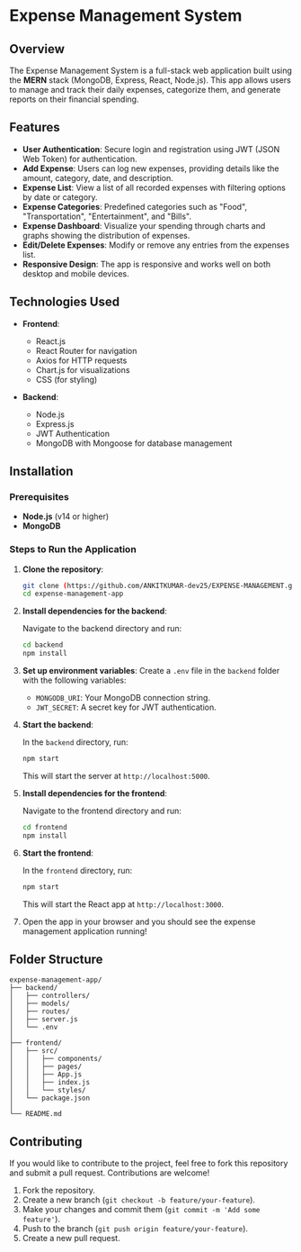 # Expense Management System

## Overview

The Expense Management System is a full-stack web application built using the **MERN** stack (MongoDB, Express, React, Node.js). This app allows users to manage and track their daily expenses, categorize them, and generate reports on their financial spending.

## Features

* **User Authentication**: Secure login and registration using JWT (JSON Web Token) for authentication.
* **Add Expense**: Users can log new expenses, providing details like the amount, category, date, and description.
* **Expense List**: View a list of all recorded expenses with filtering options by date or category.
* **Expense Categories**: Predefined categories such as "Food", "Transportation", "Entertainment", and "Bills".
* **Expense Dashboard**: Visualize your spending through charts and graphs showing the distribution of expenses.
* **Edit/Delete Expenses**: Modify or remove any entries from the expenses list.
* **Responsive Design**: The app is responsive and works well on both desktop and mobile devices.

## Technologies Used

* **Frontend**:

  * React.js
  * React Router for navigation
  * Axios for HTTP requests
  * Chart.js for visualizations
  * CSS (for styling)
* **Backend**:

  * Node.js
  * Express.js
  * JWT Authentication
  * MongoDB with Mongoose for database management

## Installation

### Prerequisites

* **Node.js** (v14 or higher)
* **MongoDB** 

### Steps to Run the Application

1. **Clone the repository**:

   ```bash
   git clone (https://github.com/ANKITKUMAR-dev25/EXPENSE-MANAGEMENT.git)
   cd expense-management-app
   ```

2. **Install dependencies for the backend**:

   Navigate to the backend directory and run:

   ```bash
   cd backend
   npm install
   ```

3. **Set up environment variables**:
   Create a `.env` file in the `backend` folder with the following variables:

   * `MONGODB_URI`: Your MongoDB connection string.
   * `JWT_SECRET`: A secret key for JWT authentication.

4. **Start the backend**:

   In the `backend` directory, run:

   ```bash
   npm start
   ```

   This will start the server at `http://localhost:5000`.

5. **Install dependencies for the frontend**:

   Navigate to the frontend directory and run:

   ```bash
   cd frontend
   npm install
   ```

6. **Start the frontend**:

   In the `frontend` directory, run:

   ```bash
   npm start
   ```

   This will start the React app at `http://localhost:3000`.

7. Open the app in your browser and you should see the expense management application running!


## Folder Structure

```
expense-management-app/
├── backend/
│   ├── controllers/
│   ├── models/
│   ├── routes/
│   ├── server.js
│   └── .env
│
├── frontend/
│   ├── src/
│   │   ├── components/
│   │   ├── pages/
│   │   ├── App.js
│   │   ├── index.js
│   │   └── styles/
│   └── package.json
│
└── README.md
```

## Contributing

If you would like to contribute to the project, feel free to fork this repository and submit a pull request. Contributions are welcome!

1. Fork the repository.
2. Create a new branch (`git checkout -b feature/your-feature`).
3. Make your changes and commit them (`git commit -m 'Add some feature'`).
4. Push to the branch (`git push origin feature/your-feature`).
5. Create a new pull request.



